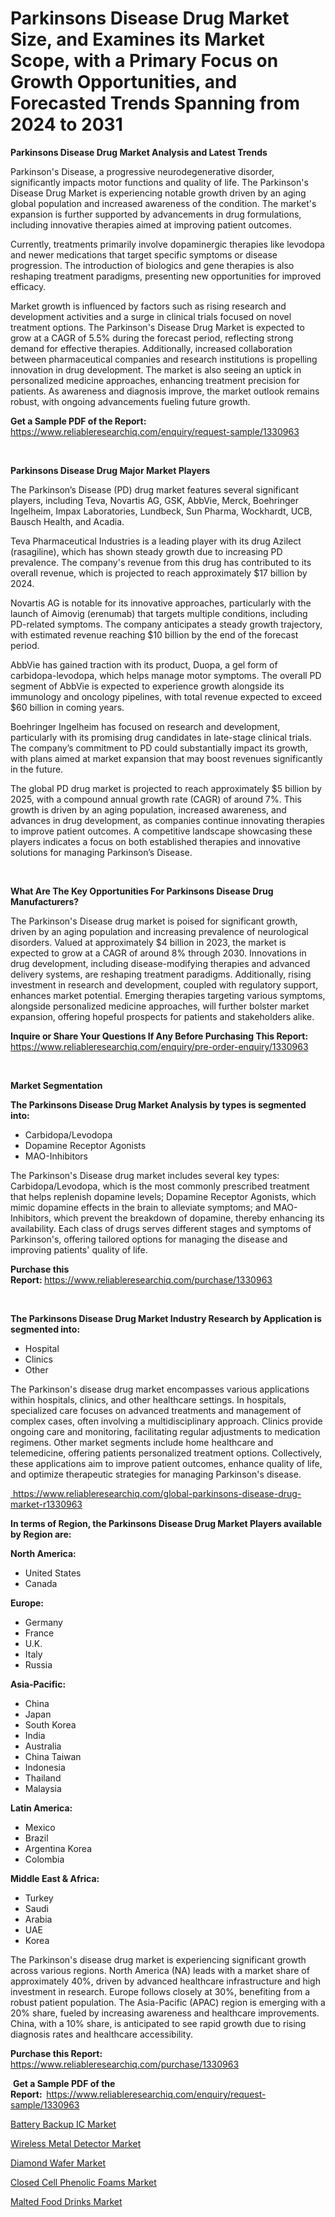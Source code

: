 <p><h1>Parkinsons Disease Drug Market Size, and Examines its Market Scope, with a Primary Focus on Growth Opportunities, and Forecasted Trends Spanning from 2024 to 2031</h1></p><p><strong>Parkinsons Disease Drug Market Analysis and Latest Trends</strong></p>
<p><p>Parkinson's Disease, a progressive neurodegenerative disorder, significantly impacts motor functions and quality of life. The Parkinson's Disease Drug Market is experiencing notable growth driven by an aging global population and increased awareness of the condition. The market's expansion is further supported by advancements in drug formulations, including innovative therapies aimed at improving patient outcomes. </p><p>Currently, treatments primarily involve dopaminergic therapies like levodopa and newer medications that target specific symptoms or disease progression. The introduction of biologics and gene therapies is also reshaping treatment paradigms, presenting new opportunities for improved efficacy. </p><p>Market growth is influenced by factors such as rising research and development activities and a surge in clinical trials focused on novel treatment options. The Parkinson's Disease Drug Market is expected to grow at a CAGR of 5.5% during the forecast period, reflecting strong demand for effective therapies. Additionally, increased collaboration between pharmaceutical companies and research institutions is propelling innovation in drug development. The market is also seeing an uptick in personalized medicine approaches, enhancing treatment precision for patients. As awareness and diagnosis improve, the market outlook remains robust, with ongoing advancements fueling future growth.</p></p>
<p><strong>Get a Sample PDF of the Report:&nbsp;</strong> <a href="https://www.reliableresearchiq.com/enquiry/request-sample/1330963?utm_campaign=1732&utm_medium=2&utm_source=Github&utm_content=ia&utm_term=19102024&utm_id=parkinsons-disease-drug">https://www.reliableresearchiq.com/enquiry/request-sample/1330963</a></p>
<p>&nbsp;</p>
<p><strong>Parkinsons Disease Drug Major Market Players</strong></p>
<p><p>The Parkinson’s Disease (PD) drug market features several significant players, including Teva, Novartis AG, GSK, AbbVie, Merck, Boehringer Ingelheim, Impax Laboratories, Lundbeck, Sun Pharma, Wockhardt, UCB, Bausch Health, and Acadia. </p><p>Teva Pharmaceutical Industries is a leading player with its drug Azilect (rasagiline), which has shown steady growth due to increasing PD prevalence. The company's revenue from this drug has contributed to its overall revenue, which is projected to reach approximately $17 billion by 2024.</p><p>Novartis AG is notable for its innovative approaches, particularly with the launch of Aimovig (erenumab) that targets multiple conditions, including PD-related symptoms. The company anticipates a steady growth trajectory, with estimated revenue reaching $10 billion by the end of the forecast period.</p><p>AbbVie has gained traction with its product, Duopa, a gel form of carbidopa-levodopa, which helps manage motor symptoms. The overall PD segment of AbbVie is expected to experience growth alongside its immunology and oncology pipelines, with total revenue expected to exceed $60 billion in coming years.</p><p>Boehringer Ingelheim has focused on research and development, particularly with its promising drug candidates in late-stage clinical trials. The company’s commitment to PD could substantially impact its growth, with plans aimed at market expansion that may boost revenues significantly in the future.</p><p>The global PD drug market is projected to reach approximately $5 billion by 2025, with a compound annual growth rate (CAGR) of around 7%. This growth is driven by an aging population, increased awareness, and advances in drug development, as companies continue innovating therapies to improve patient outcomes. A competitive landscape showcasing these players indicates a focus on both established therapies and innovative solutions for managing Parkinson’s Disease.</p></p>
<p>&nbsp;</p>
<p><strong>What Are The Key Opportunities For Parkinsons Disease Drug Manufacturers?</strong></p>
<p><p>The Parkinson's Disease drug market is poised for significant growth, driven by an aging population and increasing prevalence of neurological disorders. Valued at approximately $4 billion in 2023, the market is expected to grow at a CAGR of around 8% through 2030. Innovations in drug development, including disease-modifying therapies and advanced delivery systems, are reshaping treatment paradigms. Additionally, rising investment in research and development, coupled with regulatory support, enhances market potential. Emerging therapies targeting various symptoms, alongside personalized medicine approaches, will further bolster market expansion, offering hopeful prospects for patients and stakeholders alike.</p></p>
<p><strong>Inquire or Share Your Questions If Any Before Purchasing This Report:</strong> <a href="https://www.reliableresearchiq.com/enquiry/pre-order-enquiry/1330963?utm_campaign=1732&utm_medium=2&utm_source=Github&utm_content=ia&utm_term=19102024&utm_id=parkinsons-disease-drug">https://www.reliableresearchiq.com/enquiry/pre-order-enquiry/1330963</a></p>
<p>&nbsp;</p>
<p><strong>Market Segmentation</strong></p>
<p><strong>The Parkinsons Disease Drug Market Analysis by types is segmented into:</strong></p>
<p><ul><li>Carbidopa/Levodopa</li><li>Dopamine Receptor Agonists</li><li>MAO-Inhibitors</li></ul></p>
<p><p>The Parkinson's Disease drug market includes several key types: Carbidopa/Levodopa, which is the most commonly prescribed treatment that helps replenish dopamine levels; Dopamine Receptor Agonists, which mimic dopamine effects in the brain to alleviate symptoms; and MAO-Inhibitors, which prevent the breakdown of dopamine, thereby enhancing its availability. Each class of drugs serves different stages and symptoms of Parkinson's, offering tailored options for managing the disease and improving patients' quality of life.</p></p>
<p><strong>Purchase this Report:&nbsp;</strong><a href="https://www.reliableresearchiq.com/purchase/1330963?utm_campaign=1732&utm_medium=2&utm_source=Github&utm_content=ia&utm_term=19102024&utm_id=parkinsons-disease-drug">https://www.reliableresearchiq.com/purchase/1330963</a></p>
<p>&nbsp;</p>
<p><strong>The Parkinsons Disease Drug Market Industry Research by Application is segmented into:</strong></p>
<p><ul><li>Hospital</li><li>Clinics</li><li>Other</li></ul></p>
<p><p>The Parkinson's disease drug market encompasses various applications within hospitals, clinics, and other healthcare settings. In hospitals, specialized care focuses on advanced treatments and management of complex cases, often involving a multidisciplinary approach. Clinics provide ongoing care and monitoring, facilitating regular adjustments to medication regimens. Other market segments include home healthcare and telemedicine, offering patients personalized treatment options. Collectively, these applications aim to improve patient outcomes, enhance quality of life, and optimize therapeutic strategies for managing Parkinson's disease.</p></p>
<p><a href="https://www.reliableresearchiq.com/global-parkinsons-disease-drug-market-r1330963?utm_campaign=1732&utm_medium=2&utm_source=Github&utm_content=ia&utm_term=19102024&utm_id=parkinsons-disease-drug">&nbsp;https://www.reliableresearchiq.com/global-parkinsons-disease-drug-market-r1330963</a></p>
<p><strong>In terms of Region, the Parkinsons Disease Drug Market Players available by Region are:</strong></p>
<p>
    <p> <strong> North America: </strong>
        <ul>
            <li>United States</li>
            <li>Canada</li>
        </ul>
        </p> 
    <p> <strong> Europe: </strong>
        <ul>
            <li>Germany</li>
            <li>France</li>
            <li>U.K.</li>
            <li>Italy</li>
            <li>Russia</li>
        </ul>
        </p> 
    <p> <strong> Asia-Pacific: </strong>
        <ul>
            <li>China</li>
            <li>Japan</li>
            <li>South Korea</li>
            <li>India</li>
            <li>Australia</li>
            <li>China Taiwan</li>
            <li>Indonesia</li>
            <li>Thailand</li>
            <li>Malaysia</li>
        </ul>
        </p> 
    <p> <strong> Latin America: </strong>
        <ul>
            <li>Mexico</li>
            <li>Brazil</li>
            <li>Argentina Korea</li>
            <li>Colombia</li>
        </ul>
        </p> 
    <p> <strong> Middle East & Africa: </strong>
        <ul>
            <li>Turkey</li>
            <li>Saudi</li>
            <li>Arabia</li>
            <li>UAE</li>
            <li>Korea</li>
        </ul>
    </p>
    </p>
<p><p>The Parkinson's disease drug market is experiencing significant growth across various regions. North America (NA) leads with a market share of approximately 40%, driven by advanced healthcare infrastructure and high investment in research. Europe follows closely at 30%, benefiting from a robust patient population. The Asia-Pacific (APAC) region is emerging with a 20% share, fueled by increasing awareness and healthcare improvements. China, with a 10% share, is anticipated to see rapid growth due to rising diagnosis rates and healthcare accessibility. </p></p>
<p><strong>Purchase this Report: </strong><a href="https://www.reliableresearchiq.com/purchase/1330963?utm_campaign=1732&utm_medium=2&utm_source=Github&utm_content=ia&utm_term=19102024&utm_id=parkinsons-disease-drug">https://www.reliableresearchiq.com/purchase/1330963</a></p>
<p>&nbsp;<strong>Get a Sample PDF of the Report:&nbsp;&nbsp;</strong><a href="https://www.reliableresearchiq.com/enquiry/request-sample/1330963?utm_campaign=1732&utm_medium=2&utm_source=Github&utm_content=ia&utm_term=19102024&utm_id=parkinsons-disease-drug">https://www.reliableresearchiq.com/enquiry/request-sample/1330963</a></p>
<p><strong></strong></p>
<p><p><a href="https://www.linkedin.com/pulse/battery-backup-ic-market-forecasts-trends-impact-analysis-2024-isrcc?utm_campaign=1732&utm_medium=2&utm_source=Github&utm_content=ia&utm_term=19102024&utm_id=parkinsons-disease-drug">Battery Backup IC Market</a></p><p><a href="https://www.linkedin.com/pulse/global-wireless-metal-detector-131-cagr-forecast-2024-2031-pdrkc?utm_campaign=1732&utm_medium=2&utm_source=Github&utm_content=ia&utm_term=19102024&utm_id=parkinsons-disease-drug">Wireless Metal Detector Market</a></p><p><a href="https://www.linkedin.com/pulse/strategic-forecast-diamond-wafer-market-growth-trends-size-ecujc?utm_campaign=1732&utm_medium=2&utm_source=Github&utm_content=ia&utm_term=19102024&utm_id=parkinsons-disease-drug">Diamond Wafer Market</a></p><p><a href="https://github.com/JudyWalsh475/Market-Research-Report-List-1/blob/main/closed-cell-phenolic-foams-market.md?utm_campaign=1732&utm_medium=2&utm_source=Github&utm_content=ia&utm_term=19102024&utm_id=parkinsons-disease-drug">Closed Cell Phenolic Foams Market</a></p><p><a href="https://www.linkedin.com/pulse/exploring-malted-food-drinks-market-dynamics-revenue-analysis-emjrf?utm_campaign=1732&utm_medium=2&utm_source=Github&utm_content=ia&utm_term=19102024&utm_id=parkinsons-disease-drug">Malted Food Drinks Market</a></p></p>